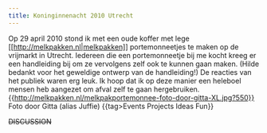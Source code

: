 ```yaml
---
title: Koninginnenacht 2010 Utrecht
---
```

Op 29 april 2010 stond ik met een oude koffer met lege [[http://melkpakken.nl|melkpakken]] portemonneetjes te maken op de vrijmarkt in Utrecht. Iedereen die een portemonneetje bij me kocht kreeg er een handleiding bij om ze vervolgens zelf ook te kunnen gaan maken. (Hilde bedankt voor het geweldige ontwerp van de handleiding!) De reacties van het publiek waren erg leuk. Ik hoop dat ik op deze manier een heleboel mensen heb aangezet om afval zelf te gaan hergebruiken.
\
{{http://melkpakken.nl/melkpakportemonnee-foto-door-gitta-XL.jpg?550}}
Foto door Gitta (alias Juffie)
{{tag>Events Projects Ideas Fun}}


~~DISCUSSION~~
